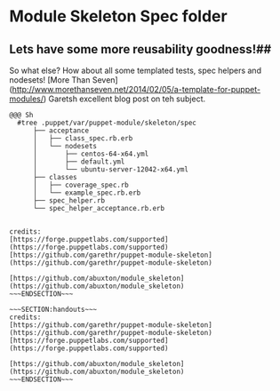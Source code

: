 <!SLIDE>
# Module Skeleton Spec folder #
## Lets have some more reusability goodness!##
So what else? How about all some templated tests, spec helpers and nodesets! 
[More Than Seven] (http://www.morethanseven.net/2014/02/05/a-template-for-puppet-modules/) Garetsh excellent blog post on teh subject.

    @@@ Sh
      #tree .puppet/var/puppet-module/skeleton/spec
          ├── acceptance
          │   ├── class_spec.rb.erb
          │   └── nodesets
          │       ├── centos-64-x64.yml
          │       ├── default.yml
          │       └── ubuntu-server-12042-x64.yml
          ├── classes
          │   ├── coverage_spec.rb
          │   └── example_spec.rb.erb
          ├── spec_helper.rb
          └── spec_helper_acceptance.rb.erb


~~~SECTION:notes~~~

credits:
[https://forge.puppetlabs.com/supported](https://forge.puppetlabs.com/supported)
[https://github.com/garethr/puppet-module-skeleton](https://github.com/garethr/puppet-module-skeleton)

[https://github.com/abuxton/module_skeleton](https://github.com/abuxton/module_skeleton)
~~~ENDSECTION~~~

~~~SECTION:handouts~~~
credits:
[https://github.com/garethr/puppet-module-skeleton](https://github.com/garethr/puppet-module-skeleton)
[https://forge.puppetlabs.com/supported](https://forge.puppetlabs.com/supported)

[https://github.com/abuxton/module_skeleton](https://github.com/abuxton/module_skeleton)
~~~ENDSECTION~~~

